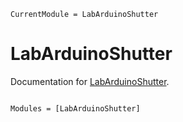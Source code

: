 ```@meta
CurrentModule = LabArduinoShutter
```

# LabArduinoShutter

Documentation for [LabArduinoShutter](https://github.com/jqfeld/LabArduinoShutter.jl).

```@index
```

```@autodocs
Modules = [LabArduinoShutter]
```
